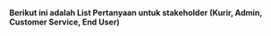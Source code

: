 **Berikut ini adalah List Pertanyaan untuk stakeholder (Kurir, Admin, Customer Service, End User)**
